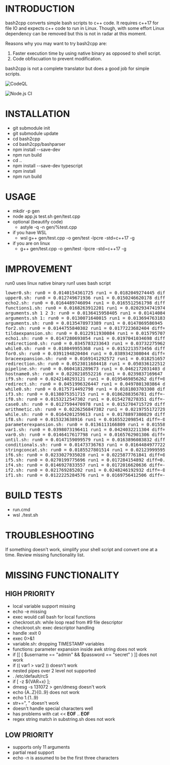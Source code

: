 # INTRODUCTION

bash2cpp converts simple bash scripts to c++ code.
It requires c++17 for file IO and expects c++ code to run in Linux.
Though, with some effort Linux dependency can be removed but this is not
in radar at this moment.

Reasons why you may want to try bash2cpp are:
1. Faster execution time by using native binary as opposed to shell script.
2. Code obfiscuation to prevent modification.

bash2cpp is not a complete translator but does a good job for simple scripts.

![CodeQL](https://github.com/franksinankaya/bash2cpp/workflows/CodeQL/badge.svg)

![Node.js CI](https://github.com/franksinankaya/bash2cpp/workflows/Node.js%20CI/badge.svg)

# INSTALLATION
* git submodule init
* git submodule update
* cd bash2cpp
* cd bash2cpp/bashparser
* npm install --save-dev
* npm run build
* cd ..
* npm install --save-dev typescript
* npm install
* npm run build

# USAGE
* mkdir -p gen
* node app.js test.sh gen/test.cpp
* optional (beautify code)
	* astyle -q -n gen/%test.cpp
* if you have WSL
	* wsl g++ gen/test.cpp -o gen/test -lpcre -std=c++17 -g 
* if you are on linux
	* g++ gen/test.cpp -o gen/test -lpcre -std=c++17 -g

# IMPROVEMENT

run0 uses linux native binary
run1 uses bash script

<pre>
lower0.sh: run0 = 0.0140154361725 run1 = 0.0182049274445 diff=-0.004189491272 percent=-29.8919792466
upper0.sh: run0 = 0.012749671936 run1 = 0.0150246620178 diff=-0.0022749900818 percent=-17.8435185879
echo2.sh: run0 = 0.0164489746094 run1 = 0.0165512561798 diff=-0.0001022815704 percent=-0.621811224279
functions1.sh: run0 = 0.0168263912201 run1 = 0.0202934741974 diff=-0.0034670829773 percent=-20.6050301098
arguments.sh 1 2 3: run0 = 0.0136415958405 run1 = 0.0141408443451 diff=-0.0004992485046 percent=-3.65975147217
arguments.sh 1: run0 = 0.0130071640015 run1 = 0.0136947631836 diff=-0.0006875991821 percent=-5.28631131291
arguments.sh: run0 = 0.0135478973389 run1 = 0.0147869586945 diff=-0.0012390613556 percent=-9.14578347182
for2.sh: run0 = 0.0144755840302 run1 = 0.0177223682404 diff=-0.0032467842102 percent=-22.4293831836
tildaexpansion.sh: run0 = 0.0122911930084 run1 = 0.0157957077026 diff=-0.0035045146942 percent=-28.5124047097
echo1.sh: run0 = 0.0147280693054 run1 = 0.0197041034698 diff=-0.0049760341644 percent=-33.7860588596
redirection0.sh: run0 = 0.0345783233643 run1 = 0.0373227596283 diff=-0.002744436264 percent=-7.93686910463
while0.sh: run0 = 0.018049955368 run1 = 0.0152213573456 diff=0.0028285980224 percent=15.6709419205
for0.sh: run0 = 0.0391194820404 run1 = 0.0389342308044 diff=0.000185251236 percent=0.473552374259
braceexpansion.sh: run0 = 0.0169141292572 run1 = 0.018251657486 diff=-0.0013375282288 percent=-7.90775693186
redirection.sh: run0 = 0.0523011684418 run1 = 0.0503361225128 diff=0.001965045929 percent=3.75717405088
pipeline.sh: run0 = 0.0604181289673 run1 = 0.0462172031403 diff=0.014200925827 percent=23.5044117879
hostname0.sh: run0 = 0.0220210552216 run1 = 0.0239837169647 diff=-0.0019626617431 percent=-8.91265983101
if9.sh: run0 = 0.0242140293121 run1 = 0.0195469856262 diff=0.0046670436859 percent=19.2741308179
redirect.sh: run0 = 0.0451996326447 run1 = 0.0497801303864 diff=-0.0045804977417 percent=-10.133926923
while0.sh: run0 = 0.0175714492798 run1 = 0.0181803703308 diff=-0.000608921051 percent=-3.46540027122
if3.sh: run0 = 0.0138075351715 run1 = 0.0186288356781 diff=-0.0048213005066 percent=-34.9178940826
if0.sh: run0 = 0.0153212547302 run1 = 0.0154278278351 diff=-0.0001065731049 percent=-0.695589929002
case0.sh: run0 = 0.0127594470978 run1 = 0.0152704715729 diff=-0.0025110244751 percent=-19.6797279369
arithmetic.sh: run0 = 0.0226256847382 run1 = 0.0219755172729 diff=0.0006501674653 percent=2.87358138692
while.sh: run0 = 0.0164201259613 run1 = 0.0178897380829 diff=-0.0014696121216 percent=-8.95006606565
if8.sh: run0 = 0.015323638916 run1 = 0.0165522098541 diff=-0.0012285709381 percent=-8.0174881752
parameterexpansion.sh: run0 = 0.0136113166809 run1 = 0.0155839920044 diff=-0.0019726753235 percent=-14.4929059381
var1.sh: run0 = 0.0398073196411 run1 = 0.0424032211304 diff=-0.0025959014893 percent=-6.52116623954
var0.sh: run0 = 0.0146417617798 run1 = 0.0165762901306 diff=-0.0019345283508 percent=-13.2124014848
until.sh: run0 = 0.0147159099579 run1 = 0.0163896083832 diff=-0.0016736984253 percent=-11.3733940347
conditionals.sh: run0 = 0.01473736763 run1 = 0.0164484977722 diff=-0.0017111301422 percent=-11.6108262015
stringconcat.sh: run0 = 0.0185527801514 run1 = 0.0212399959564 diff=-0.002687215805 percent=-14.4841677801
if6.sh: run0 = 0.0233027935028 run1 = 0.0225877761841 diff=0.0007150173187 percent=3.06837598082
if5.sh: run0 = 0.0270199775696 run1 = 0.017284154892 diff=0.0097358226776 percent=36.0319421159
if4.sh: run0 = 0.0146927833557 run1 = 0.0172016620636 diff=-0.0025088787079 percent=-17.0755849805
if2.sh: run0 = 0.021769285202 run1 = 0.0248246192932 diff=-0.0030553340912 percent=-14.0350685052
if1.sh: run0 = 0.0122225284576 run1 = 0.0169756412506 diff=-0.004753112793 percent=-38.8881303037
</pre>

# BUILD TESTS
* run.cmd
* wsl ./test.sh

# TROUBLESHOOTING
If something doesn't work, simplify your shell script and convert one at a time.
Review missing functionality list.

# MISSING FUNCTIONALITY
## HIGH PRIORITY
* local variable support missing
* echo -e missing
* exec would call bash for local functions
* checkroot.sh: while loop read from #9 file descriptor
* checkroot.sh: exec descriptor handling
* handle :exit 0
* exec 0>&1
* variable.sh: dropping TIMESTAMP variables
* functions: parameter expansion inside awk string does not work
* if [[ ( $username == "admin" && $password == "secret" ) ]] does not work
* if (( var1 > var2 )) doesn't work
* nested pipes over 2 level not supported
* . /etc/default/rcS
* if [ -z ${VAR+x} ]; 
* dmesg -s 131072 > gen/dmesg  doesn't work
* echo {A..Z}{0..9} does not work
* echo 1.{1..9}
* str+=", " doesn't work
* doesn't handle special characters well
* has problems with cat << __EOF__ .. __EOF__
* regex string match in substring.sh does not work

## LOW PRIORITY
* supports only 11 arguments
* partial read support
* echo -n is assumed to be the first three characters
